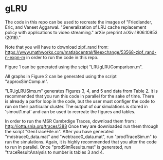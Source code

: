 # gLRU

The code in this repo can be used to recreate the images of "Friedlander, Eric, and Vaneet Aggarwal. "Generalization of LRU cache replacement policy with applications to video streaming." arXiv preprint arXiv:1806.10853 (2018)." 

Note that you will have to download zipf_rand from:
https://www.mathworks.com/matlabcentral/fileexchange/53568-zipf_rand-n-expn-m
in order to run the code in this repo.

Figure 1 can be generated using the scipt "LRUgLRUComparison.m".

All graphs in Figure 2 can be generated using the script "approxSimComp.m". 

 "LRUgLRUSims.m" generates Figures 3, 4, and 5 and data from Table 2. It is recommended that you run this code in parallel for the sake of time. There is already a parfor loop in the code, but the user must configer the code to run on their particular cluster. The output of our simulations is stored in
 'simout1.mat' and can be used to recreate the figures and tables.



In order to run the MSR Cambrdige Traces, download them from :
http://iotta.snia.org/traces/388
Once they are downloaded run them through the script "GenTraceFile.m".
After you have generated "mdstrace0_data.mat" and "webtrace0_data.mat", run "prodTraceSim.m" to run the simulations. Again, it is highly recommended that you alter the code to run in parallel.
Once "prodSimResults.mat" is generated, run "traceResultAnalysis to number is tables 3 and 4.